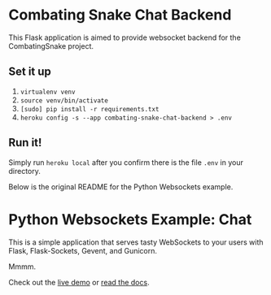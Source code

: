 # Combating Snake Chat Backend
This Flask application is aimed to provide websocket backend for the CombatingSnake
project.

## Set it up
1. `virtualenv venv`
2. `source venv/bin/activate`
3. `[sudo] pip install -r requirements.txt`
4. `heroku config -s --app combating-snake-chat-backend > .env`

## Run it!
Simply run `heroku local` after you confirm there is the file `.env` in your
directory.

Below is the original README for the Python Websockets example.

# Python Websockets Example: Chat

This is a simple application that serves tasty WebSockets to your users
with Flask, Flask-Sockets, Gevent, and Gunicorn.

Mmmm.

Check out the [live demo](http://flask-chat.herokuapp.com) or [read the docs](https://devcenter.heroku.com/articles/python-websockets).